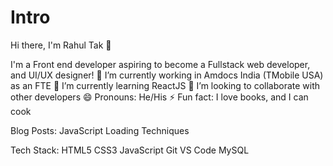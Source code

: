 # Intro

Hi there, I'm Rahul Tak 👋


I'm a Front end developer aspiring to become a Fullstack web developer, and UI/UX designer!
🔭 I’m currently working in Amdocs India (TMobile USA) as an FTE
🌱 I’m currently learning ReactJS
👯 I’m looking to collaborate with other developers
😄 Pronouns: He/His
⚡ Fun fact: I love books, and I can cook



Blog Posts:
JavaScript Loading Techniques 

Tech Stack:
 HTML5 CSS3 JavaScript  Git VS Code MySQL             
